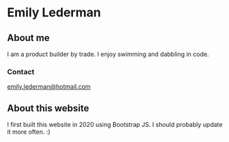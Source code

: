 # Emily Lederman
## About me
I am a product builder by trade. I enjoy swimming and dabbling in code.
### Contact
emily.lederman@hotmail.com

## About this website
I first built this website in 2020 using Bootstrap JS. I should probably update it more often. :)
